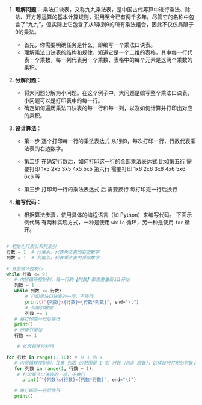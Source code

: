 
1. **理解问题**：
   乘法口诀表，又称九九乘法表，是中国古代筹算中进行乘法、除法、开方等运算的基本计算规则，沿用至今已有两千多年。尽管它的名称中包含了“九九”，但实际上它包含了从1乘到9的所有乘法组合，因此不仅仅局限于9的乘法。
   - 首先，你需要明确任务是什么，即编写一个乘法口诀表。
   - 理解乘法口诀表的结构和规律，知道它是一个二维的表格，其中每一行代表一个乘数，每一列代表另一个乘数，表格中的每个元素是这两个乘数的乘积。

2. **分解问题**：

   - 将大问题分解为小问题。在这个例子中，大问题是编写整个乘法口诀表，小问题可以是打印表中的每一行。
   - 确定如何遍历乘法口诀表的每一行和每一列，以及如何计算并打印出对应的乘积。

3. **设计算法**：

   - 第一步 逐个打印每一行的乘法表达式
      从1到9，每次打印一行，行数代表乘法表的右边数字。

   - 第二步 在确定行数后，如何打印这一行的全部乘法表达式
      比如第五行 需要打印 1x5 2x5 3x5 4x5 5x5
      第六行 需要打印 1x6 2x6 3x6 4x6 5x6 6x6 等

   - 第三步 打印每一行的乘法表达式 后 需要换行
      每打印完一行后换行
  
4. **编写代码**：
   - 根据算法步骤，使用具体的编程语言（如 Python）来编写代码。
   下面示例代码 有两种实现方式，一种是使用 `while` 循环，另一种是使用 `for` 循环。

```python while 循环

# 初始化行索引和列索引
行数 = 1  # 行索引，代表乘法表的右边数字
列数 = 1  # 列索引，代表乘法表的顶部数字

# 外层循环控制行
while 行数 <= 9:
   # 内层循环控制列，每一行的【列数】都需要重新从1开始
   列数 = 1
   while 列数 <= 行数:
       # 打印乘法口诀表的一项，不换行
       print(f"{列数}x{行数}={行数*列数}", end="\t")
       # 列索引增加
       列数 += 1
   # 每打印完一行后换行
   print()
   # 行索引增加
   行数 += 1
```

```python for 循环
    # 外层循环控制行

for 行数 in range(1, 10): # 从 1 到 9  
   # 内层循环控制列，注意 列数 的范围是 1 到 行数（包含 函数），这样每行打印的列数会逐渐减少  
   for 列数 in range(1, 行数 + 1):  
    # 打印乘法口诀表的一项，不换行  
      print(f"{列数}x{行数}={列数*行数}", end="\t")  

   # 每打印完一行后换行  
   print()
 ```

